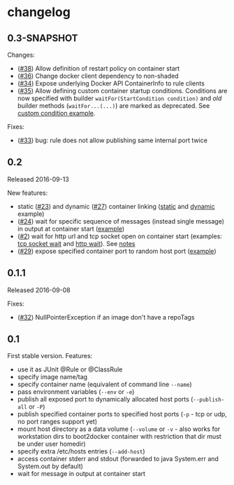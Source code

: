 # changelog #

## 0.3-SNAPSHOT ##

Changes:

- ([#38](../../../issues/38)) Allow definition of restart policy on container start
- ([#36](../../../issues/36)) Change docker client dependency to non-shaded
- ([#34](../../../issues/34)) Expose underlying Docker API ContainerInfo to rule clients
- ([#35](../../../issues/35)) Allow defining custom container startup conditions.
  Conditions are now specified with builder `waitFor(StartCondition condition)` and *old* builder
  methods (`waitFor...(...)`) are marked as deprecated.
  See [custom condition example](../src/test/java/pl/domzal/junit/docker/rule/examples/ExampleWaitForCustomTest.java).

Fixes:

- ([#33](../../../issues/33)) bug: rule does not allow publishing same internal port twice

## 0.2 ##

Released 2016-09-13

New features:

- static ([#23](../../../issues/23)) and dynamic ([#27](../../../issues/27)) container linking
  ([static](../src/test/java/pl/domzal/junit/docker/rule/examples/ExampleLinkTest.java) and
  [dynamic](../src/test/java/pl/domzal/junit/docker/rule/examples/ExampleLinkDynamicTest.java) example)
- ([#24](../../../issues/24)) wait for specific sequence of messages
  (instead single message) in output at container start
  ([example](../src/test/java/pl/domzal/junit/docker/rule/examples/ExampleWaitForLogMessageSequenceAtStartTest.java))
- ([#2](../../../issues/2)) wait for http url and tcp socket open on container start
  (examples: [tcp socket wait](../src/test/java/pl/domzal/junit/docker/rule/examples/ExampleWaitForTcpPortTest.java)
  and [http wait](../src/test/java/pl/domzal/junit/docker/rule/examples/ExampleWaitForHttpPingTest.java)).
  See [notes](tcp_wait_notes.md)
- ([#29](../../../issues/29)) expose specified container port to random host port
  ([example](../src/test/java/pl/domzal/junit/docker/rule/examples/ExamplePortExposeDynamicTest.java))

## 0.1.1 ##

Released 2016-09-08

Fixes:

-  ([#32](../../../issues/32)) NullPointerException if an image don't have a repoTags

## 0.1 ##

First stable version.
Features:

- use it as JUnit @Rule or @ClassRule
- specify image name/tag
- specify container name (equivalent of command line `--name`)
- pass environment variables (`--env` or `-e`)
- publish all exposed port to dynamically allocated host ports (`--publish-all` or `-P`)
- publish specified container ports to specified host ports (`-p` - tcp or udp, no port
  ranges support yet)
- mount host directory as a data volume (`--volume` or `-v` - also works for workstation
  dirs to boot2docker container with restriction that dir must be under user homedir)
- specify extra /etc/hosts entries (`--add-host`)
- access container stderr and stdout (forwarded to java System.err and System.out by
  default)
- wait for message in output at container start

